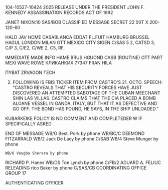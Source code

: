 104-10527-10424	2025 RELEASE UNDER THE PRESIDENT JOHN F. KENNEDY ASSASSINATION RECORDS ACT OF 1992

JANET NIXON:10
SAS/BOB	CLASSIFIED MESSAGE
	SECRET
22 00T	X	200-120-60

HALD JAV HOME CASABLANCA EDDAT FL.FUIT
HAMBURG BRUSSEL HAGUL LONDON MILAN OTT
MEXICO CITY	SIGEN
C/SAS 5
2, CATSD 3, C/P 3, C/E2,
C/WE 2, C5, RF, 

IMMEDIATE MADE	INFO HAME BRUS HGUOND CASB
	(ROUTINE)	OTT PART MEXI
WAVE ROWE КЛИКАНКИХ
77347
FRAN HILA

ПΥΒΑΤ ZRVAGON TECH

2. FOLLOWING IS FBIS TICKER ITEM FROM CASTRO'S 21. ОСТО.
SPEECH: "CASTRO REVEALS THAT HIS SECURITY FORCES HAVE JUST
DISCOVERED AN ATTEMPTED SABOTAGE OF THE CUBAN MEECHANT SHIN
LAS VILLAS. CASTRO CLAIMS THAT THE CIA PLACED A BOMB ALOANE
VESSEL IN GANDA, ITALY, BUT THAT IT AS DEFECTIVE AND
GO OFF. THE BOND HAS FOUND, HE SAYS, IN THE SHIP
UNLOADED."

KUBARKEIKE FOLICY IS NO COMMENT AND COMPLETEDER W
IF SPECIFICALLY ASKED

END OF MESSAGE
WB/O Best. Pork by phone WB/BC/C
DEEMOND FITZARRALD	WB/2 Jack De Lacy by phone
C/SAB	WB/4 Steve Munger by phone

	WB/6 Vougba Sherara by phone
RICHARD P. Hanes	WB/DS Toe Lynch by phone
C/FB/2	ADUARD A. FELIUC
RELEADING
rico Baker by phone	C/SAS/CB
COORDINATING OFFICE	GROUP 17

AUTHENTICATING
OFFICER
